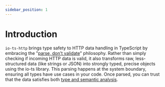 ```yaml
---
sidebar_position: 1
---
```


# Introduction 

`io-ts-http` brings type safety to HTTP data handling in TypeScript by embracing the 
"[parse, don't validate](https://lexi-lambda.github.io/blog/2019/11/05/parse-don-t-validate/)" 
philosophy. Rather than simply checking if incoming HTTP data is valid, it also 
transforms raw, less-structured data (like strings or JSON) into strongly typed, precise 
objects using the io-ts library. This parsing happens at the system boundary, ensuring 
all types have use cases in your code. Once parsed, you can trust that the data 
satisfies both 
[type and semantic analysis](https://bitgo.github.io/api-ts/docs/tutorial-basics/create-an-api-spec/#what-problem-does-io-ts-http-solve). 
